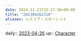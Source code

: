 ```yaml
---
date: 2024-12-21T15:27:58+09:00
title: "202304262310"
aliases: レミリア・スカーレット
---
```


daily:: [2023-04-26](/Daily_Note/2023-04-26.md)
up:: [Character](202305011425.md)



